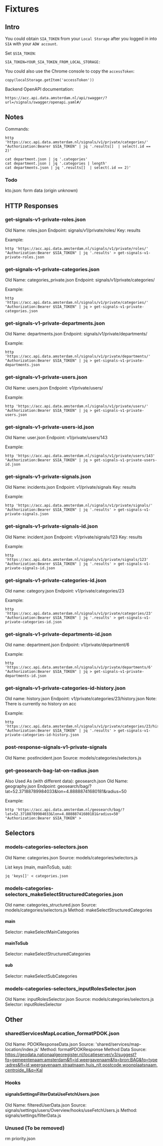 # Fixtures

## Intro

You could obtain `SIA_TOKEN` from your `Local Storage` after you logged in into `SIA` with your `ADW account`.

Set `$SIA_TOKEN`:

    SIA_TOKEN=YOUR_SIA_TOKEN_FROM_LOCAL_STORAGE:

You could also use the Chrome console to copy the `accessToken`:

    copy(localStorage.getItem('accessToken'))

Backend OpenAPI documentation:

    https://acc.api.data.amsterdam.nl/api/swagger/?url=/signals/swagger/openapi.yaml#/

## Notes

Commands:

    http 'https://acc.api.data.amsterdam.nl/signals/v1/private/categories/' "Authorization:Bearer $SIA_TOKEN" | jq '.results[]  | select(.id == 2)'

    cat department.json | jq '.categories'
    cat department.json | jq '.categories | length'
    cat departments.json | jq '.results[]  | select(.id == 2)'

### Todo

kto.json: form data (origin unknown)

## HTTP Responses

### get-signals-v1-private-roles.json

Old Name: roles.json
Endpoint: signals/v1/private/roles/
Key: results

Example:

    http 'https://acc.api.data.amsterdam.nl/signals/v1/private/roles/' "Authorization:Bearer $SIA_TOKEN" | jq '.results' > get-signals-v1-private-roles.json

### get-signals-v1-private-categories.json

Old Name: categories_private.json
Endpoint: signals/v1/private/categories/

Example:

    http 'https://acc.api.data.amsterdam.nl/signals/v1/private/categories/' "Authorization:Bearer $SIA_TOKEN" | jq > get-signals-v1-private-categories.json

### get-signals-v1-private-departments.json

Old Name: departments.json
Endpoint: signals/v1/private/departments/

Example:

    http 'https://acc.api.data.amsterdam.nl/signals/v1/private/departments/' "Authorization:Bearer $SIA_TOKEN" | jq > get-signals-v1-private-departments.json

### get-signals-v1-private-users.json

Old Name: users.json
Endpoint: v1/private/users/

Example:

    http 'https://acc.api.data.amsterdam.nl/signals/v1/private/users/' "Authorization:Bearer $SIA_TOKEN" | jq > get-signals-v1-private-users.json

### get-signals-v1-private-users-id.json

Old Name: user.json
Endpoint: v1/private/users/143

Example:

    http 'https://acc.api.data.amsterdam.nl/signals/v1/private/users/143' "Authorization:Bearer $SIA_TOKEN" | jq > get-signals-v1-private-users-id.json

### get-signals-v1-private-signals.json

Old Name: incidents.json
Endpoint: v1/private/signals
Key: results

Example:

    http 'https://acc.api.data.amsterdam.nl/signals/v1/private/signals/' "Authorization:Bearer $SIA_TOKEN" | jq '.results' > get-signals-v1-private-signals.json

### get-signals-v1-private-signals-id.json

Old Name: incident.json
Endpoint: v1/private/signals/123
Key: results

Example:

    http 'https://acc.api.data.amsterdam.nl/signals/v1/private/signals/123' "Authorization:Bearer $SIA_TOKEN" | jq '.results' > get-signals-v1-private-signals-id.json

### get-signals-v1-private-categories-id.json

Old name: category.json
Endpoint: v1/private/categories/23

Example:

    http 'https://acc.api.data.amsterdam.nl/signals/v1/private/categories/23' "Authorization:Bearer $SIA_TOKEN" | jq '.results' > get-signals-v1-private-categories-id.json

### get-signals-v1-private-departments-id.json

Old name: department.json
Endpoint: v1/private/department/6

Example:

    http 'https://acc.api.data.amsterdam.nl/signals/v1/private/departments/6' "Authorization:Bearer $SIA_TOKEN" | jq > get-signals-v1-private-departments-id.json

### get-signals-v1-private-categories-id-history.json

Old name: history.json
Endpoint: v1/private/categories/23/history.json
Note: There is currently no history on acc

Example:

    http 'https://acc.api.data.amsterdam.nl/signals/v1/private/categories/23/history' "Authorization:Bearer $SIA_TOKEN" | jq '.results' > get-signals-v1-private-categories-id-history.json

### post-response-signals-v1-private-signals

Old Name: postIncident.json
Source: models/categories/selectors.js

### get-geosearch-bag-lat-on-radius.json

Also Used As (with different data): geosearch.json
Old Name: geography.json
Endpoint: geosearch/bag/?lat=52.37188789984033&lon=4.88888741680181&radius=50

Example:

    http 'https://acc.api.data.amsterdam.nl/geosearch/bag/?lat=52.37188789984033&lon=4.88888741680181&radius=50' "Authorization:Bearer $SIA_TOKEN" >

## Selectors

### models-categories-selectors.json

Old Name: categories.json
Source: models/categories/selectors.js

List keys (main, mainToSub, sub):

    jq 'keys[]' < categories.json

### models-categories-selectors_makeSelectStructuredCategories.json

Old name: categories_structured.json
Source: models/categories/selectors.js
Method: makeSelectStructuredCategories

#### main

Selector: makeSelectMainCategories

#### mainToSub

Selector: makeSelectStructuredCategories

#### sub

Selector: makeSelectSubCategories

### models-categories-selectors_inputRolesSelector.json

Old Name: inputRolesSelector.json
Source: models/categories/selectors.js
Selector: inputRolesSelector

## Other

### sharedServicesMapLocation_formatPDOK.json

Old Name: PDOKResponseData.json
Source: 'shared/services/map-location/index.js'
Method: formatPDOKResponse
Method Data Source:
    https://geodata.nationaalgeoregister.nl/locatieserver/v3/suggest?fq=gemeentenaam:amsterdam&fl=id,weergavenaam&fq=bron:BAG&fq=type:adres&fl=id,weergavenaam,straatnaam,huis_nlt,postcode,woonplaatsnaam,centroide_ll&q=Kal

### Hooks

#### signalsSettingsFilterDataUseFetchUsers.json

Old Name: filteredUserData.json
Source: signals/settings/users/Overview/hooks/useFetchUsers.js
Method: signals/settings/filterData.js

### Unused (To be removed)

rm priority.json
